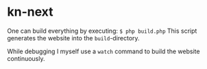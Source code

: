 kn-next
=======

One can build everything by executing:
`$ php build.php`
This script generates the website into the `build`-directory.

While debugging I myself use a `watch` command to build the website continuously.
